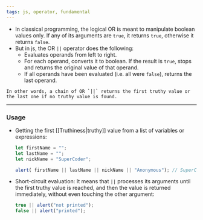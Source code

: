 ```yaml
---
tags: js, operator, fundamental
---
```


- In classical programming, the logical OR is meant to manipulate boolean values only. If any of its arguments are `true`, it returns `true`, otherwise it returns `false`.
- But in js, the OR `||` operator does the following:
	- Evaluates operands from left to right.
	- For each operand, converts it to boolean. If the result is `true`, stops and returns the original value of that operand.
	- If all operands have been evaluated (i.e. all were `false`), returns the last operand.

```ad-note
In other words, a chain of OR `||` returns the first truthy value or the last one if no truthy value is found.
```

---

### Usage
- Getting the first [[Truthiness|truthy]] value from a list of variables or expressions:
	```js
	let firstName = "";
	let lastName = "";
	let nickName = "SuperCoder";
	
	alert( firstName || lastName || nickName || "Anonymous"); // SuperCoder
	```
- Short-circuit evaluation: It means that `||` processes its arguments until the first truthy value is reached, and then the value is returned immediately, without even touching the other argument:
	```javascript
	true || alert("not printed");
	false || alert("printed");
	```